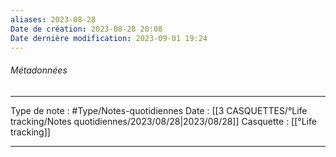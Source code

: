 ```yaml
---
aliases: 2023-08-28
Date de création: 2023-08-28 20:08
Date dernière modification: 2023-09-01 19:24
---
```

###### Métadonnées
----  -----
Type de note : #Type/Notes-quotidiennes
Date : [[3 CASQUETTES/°Life tracking/Notes quotidiennes/2023/08/28|2023/08/28]]
Casquette : [[°Life tracking]]
--- --
